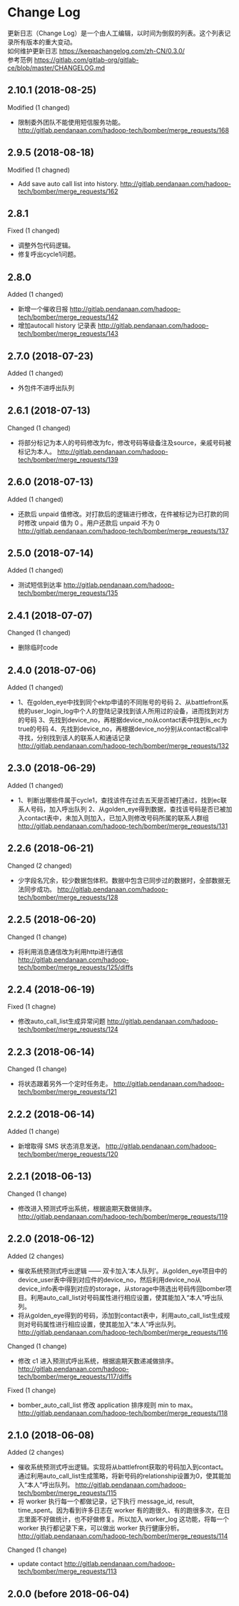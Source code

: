 # Change Log

更新日志（Change Log）是一个由人工编辑，以时间为倒叙的列表。这个列表记录所有版本的重大变动。  
如何维护更新日志 <https://keepachangelog.com/zh-CN/0.3.0/>   
参考范例 <https://gitlab.com/gitlab-org/gitlab-ce/blob/master/CHANGELOG.md>

## 2.10.1 (2018-08-25)
Modified (1 changed)
- 限制委外团队不能使用短信服务功能。http://gitlab.pendanaan.com/hadoop-tech/bomber/merge_requests/168

## 2.9.5 (2018-08-18)
Modified (1 chagned)
- Add save auto call list into history. http://gitlab.pendanaan.com/hadoop-tech/bomber/merge_requests/162

## 2.8.1
Fixed (1 changed)
- 调整外包代码逻辑。
- 修复呼出cycle1问题。

## 2.8.0
Added (1 changed)
- 新增一个催收日报 http://gitlab.pendanaan.com/hadoop-tech/bomber/merge_requests/142
- 增加autocall history 记录表 http://gitlab.pendanaan.com/hadoop-tech/bomber/merge_requests/143

## 2.7.0 (2018-07-23)
Added (1 changed)
- 外包件不进呼出队列

## 2.6.1 (2018-07-13)
Changed (1 changed)
- 将部分标记为本人的号码修改为fc，修改号码等级备注及source，亲戚号码被标记为本人。 http://gitlab.pendanaan.com/hadoop-tech/bomber/merge_requests/139

## 2.6.0 (2018-07-13)
Added (1 changed)
- 还款后 unpaid 值修改。对打款后的逻辑进行修改，在件被标记为已打款的同时修改 unpaid 值为 0 。用户还款后 unpaid 不为 0 http://gitlab.pendanaan.com/hadoop-tech/bomber/merge_requests/137

## 2.5.0 (2018-07-14)
Added (1 changed)
- 测试短信到达率 http://gitlab.pendanaan.com/hadoop-tech/bomber/merge_requests/135

## 2.4.1 (2018-07-07)
Changed (1 changed)
- 删除临时code

## 2.4.0 (2018-07-06)
Added (1 changed)
- 1、在golden_eye中找到同个ektp申请的不同账号的号码 2、从battlefront系统的user_login_log中个人的登陆记录找到该人所用过的设备，进而找到对方的号码 3、先找到device_no，再根据device_no从contact表中找到is_ec为true的号码 4、先找到device_no，再根据device_no分别从contact和call中寻找，分别找到该人的联系人和通话记录 http://gitlab.pendanaan.com/hadoop-tech/bomber/merge_requests/132

## 2.3.0 (2018-06-29)
Added (1 changed)
- 1、判断出哪些件属于cycle1，查找该件在过去五天是否被打通过，找到ec联系人号码，加入呼出队列 2、从golden_eye得到数据，查找该号码是否已被加入contact表中，未加入则加入，已加入则修改号码所属的联系人群组 http://gitlab.pendanaan.com/hadoop-tech/bomber/merge_requests/131

## 2.2.6 (2018-06-21)
Changed (2 changed)
- 少字段名冗余，较少数据包体积。数据中包含已同步过的数据时，全部数据无法同步成功。 http://gitlab.pendanaan.com/hadoop-tech/bomber/merge_requests/128

## 2.2.5 (2018-06-20)
Changed (1 change)
- 将利用消息通信改为利用http进行通信 http://gitlab.pendanaan.com/hadoop-tech/bomber/merge_requests/125/diffs

## 2.2.4 (2018-06-19)
Fixed (1 chagne)
- 修改auto_call_list生成异常问题 http://gitlab.pendanaan.com/hadoop-tech/bomber/merge_requests/124

## 2.2.3 (2018-06-14)
Changed (1 change)
- 将状态跟着另外一个定时任务走。 http://gitlab.pendanaan.com/hadoop-tech/bomber/merge_requests/121

## 2.2.2 (2018-06-14)
Added (1 change)
- 新增取得 SMS 状态消息发送。 http://gitlab.pendanaan.com/hadoop-tech/bomber/merge_requests/120

## 2.2.1 (2018-06-13)
Changed (1 change)
- 修改进入预测式呼出系统，根据逾期天数做排序。 http://gitlab.pendanaan.com/hadoop-tech/bomber/merge_requests/119

## 2.2.0 (2018-06-12)
Added (2 changes)
- 催收系统预测式呼出逻辑 —— 双卡加入‘本人队列’。从golden_eye项目中的device_user表中得到对应件的device_no，然后利用device_no从device_info表中得到对应的storage，从storage中筛选出号码传回bomber项目。利用auto_call_list对号码属性进行相应设置，使其能加入“本人”呼出队列。
- 将从golden_eye得到的号码，添加到contact表中，利用auto_call_list生成规则对号码属性进行相应设置，使其能加入“本人”呼出队列。 http://gitlab.pendanaan.com/hadoop-tech/bomber/merge_requests/116

Changed (1 change)
- 修改 c1 进入预测式呼出系统，根据逾期天数递减做排序。 http://gitlab.pendanaan.com/hadoop-tech/bomber/merge_requests/117/diffs

Fixed (1 change)
- bomber_auto_call_list 修改 application 排序规则 min to max。 http://gitlab.pendanaan.com/hadoop-tech/bomber/merge_requests/118

## 2.1.0 (2018-06-08)
Added (2 changes)
- 催收系统预测式呼出逻辑。实现将从battlefront获取的号码加入到contact。通过利用auto_call_list生成策略，将新号码的relationship设置为0，使其能加入“本人”呼出队列。 http://gitlab.pendanaan.com/hadoop-tech/bomber/merge_requests/115
- 将 worker 执行每一个都做记录，记下执行 message_id, result, time_spent。因为看到许多日志在 worker 有的跑很久、有的跑很多次，在日志里面不好做统计，也不好做修复。所以加入 worker_log 这功能，将每一个 worker 执行都记录下来，可以做出 worker 执行健康分析。 http://gitlab.pendanaan.com/hadoop-tech/bomber/merge_requests/114

Changed (1 change)
- update contact http://gitlab.pendanaan.com/hadoop-tech/bomber/merge_requests/113

## 2.0.0 (before 2018-06-04)
